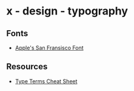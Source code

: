 # x - design - typography

## Fonts

-   [Apple's San Fransisco Font](https://developer.apple.com/fonts/)

## Resources

*   [Type Terms Cheat Sheet](https://www.supremo.tv/typeterms/)
